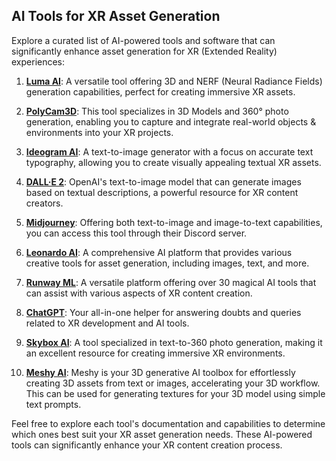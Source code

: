 ## AI Tools for XR Asset Generation

Explore a curated list of AI-powered tools and software that can significantly enhance asset generation for XR (Extended Reality) experiences:

1. **[Luma AI](https://lumalabs.ai/)**: A versatile tool offering 3D and NERF (Neural Radiance Fields) generation capabilities, perfect for creating immersive XR assets.

2. **[PolyCam3D](https://poly.cam/)**: This tool specializes in 3D Models and 360° photo generation, enabling you to capture and integrate real-world objects & environments into your XR projects.

3. **[Ideogram AI](https://ideogram.ai/)**: A text-to-image generator with a focus on accurate text typography, allowing you to create visually appealing textual XR assets.

4. **[DALL·E 2](https://openai.com/dall-e-2)**: OpenAI's text-to-image model that can generate images based on textual descriptions, a powerful resource for XR content creators.

5. **[Midjourney](https://www.midjourney.com/home/)**: Offering both text-to-image and image-to-text capabilities, you can access this tool through their Discord server.

6. **[Leonardo AI](https://leonardo.ai/)**: A comprehensive AI platform that provides various creative tools for asset generation, including images, text, and more.

7. **[Runway ML](https://app.runwayml.com/)**: A versatile platform offering over 30 magical AI tools that can assist with various aspects of XR content creation.

8. **[ChatGPT](https://chat.openai.com/)**: Your all-in-one helper for answering doubts and queries related to XR development and AI tools.

9. **[Skybox AI](https://skybox.blockadelabs.com/)**: A tool specialized in text-to-360 photo generation, making it an excellent resource for creating immersive XR environments.

10. **[Meshy AI](https://www.meshy.ai/)**: Meshy is your 3D generative AI toolbox for effortlessly creating 3D assets from text or images, accelerating your 3D workflow. This can be used for generating textures for your 3D model using simple text prompts.

Feel free to explore each tool's documentation and capabilities to determine which ones best suit your XR asset generation needs. These AI-powered tools can significantly enhance your XR content creation process.

